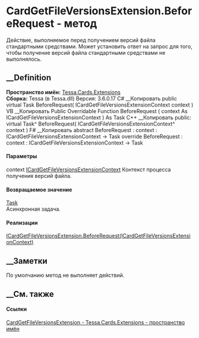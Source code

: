 # CardGetFileVersionsExtension.BeforeRequest - метод
Действие, выполняемое перед получением версий файла стандартными средствами.
Может установить ответ на запрос для того, чтобы получение версий файла
стандартными средствами не выполнялось.
## __Definition
 **Пространство имён:** [Tessa.Cards.Extensions](N_Tessa_Cards_Extensions.htm)  
 **Сборка:** Tessa (в Tessa.dll) Версия: 3.6.0.17
C# __Копировать
     public virtual Task BeforeRequest(
    	ICardGetFileVersionsExtensionContext context
    )
VB __Копировать
     Public Overridable Function BeforeRequest ( 
    	context As ICardGetFileVersionsExtensionContext
    ) As Task
C++ __Копировать
     public:
    virtual Task^ BeforeRequest(
    	ICardGetFileVersionsExtensionContext^ context
    )
F# __Копировать
     abstract BeforeRequest : 
            context : ICardGetFileVersionsExtensionContext -> Task 
    override BeforeRequest : 
            context : ICardGetFileVersionsExtensionContext -> Task 
#### Параметры
context
[ICardGetFileVersionsExtensionContext](T_Tessa_Cards_Extensions_ICardGetFileVersionsExtensionContext.htm)
    Контекст процесса получения версий файла.
#### Возвращаемое значение
[Task](https://learn.microsoft.com/dotnet/api/system.threading.tasks.task)  
Асинхронная задача.
#### Реализации
[ICardGetFileVersionsExtension.BeforeRequest(ICardGetFileVersionsExtensionContext)](M_Tessa_Cards_Extensions_ICardGetFileVersionsExtension_BeforeRequest.htm)  
##  __Заметки
По умолчанию метод не выполняет действий.
##  __См. также
#### Ссылки
[CardGetFileVersionsExtension -
](T_Tessa_Cards_Extensions_CardGetFileVersionsExtension.htm)
[Tessa.Cards.Extensions - пространство имён](N_Tessa_Cards_Extensions.htm)
